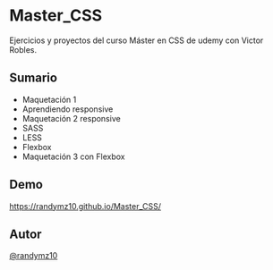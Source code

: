 # Master_CSS

Ejercicios y proyectos del curso Máster en CSS de udemy con Victor Robles.

## Sumario

- Maquetación 1
- Aprendiendo responsive
- Maquetación 2 responsive 
- SASS
- LESS
- Flexbox
- Maquetación 3 con Flexbox

## Demo

https://randymz10.github.io/Master_CSS/

## Autor

[@randymz10](https://github.com/randymz10)
